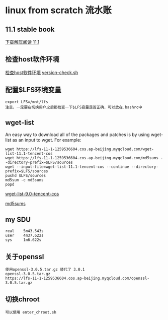 # linux from scratch 流水账

## 11.1 stable book

[下载解压阅读 11.1](https://lfs-11-1-1259536604.cos.ap-beijing.myqcloud.com/LFS-BOOK-11.1.tar.xz)

## 检查host软件环境

[检查host软件环境](https://www.linuxfromscratch.org/lfs/view/stable/chapter02/hostreqs.html)
[version-check.sh](https://gitee.com/freelw/linux_learn_diary/tree/master/lfs/version-check.sh)

## 配置$LFS环境变量

    export LFS=/mnt/lfs
    注意，一定要在切换用户之后都检查一下$LFS变量是否正确，可以放在.bashrc中

## wget-list
An easy way to download all of the packages and patches is by using wget-list as an input to wget. For example:

    wget https://lfs-11-1-1259536604.cos.ap-beijing.myqcloud.com/wget-list-11.1-tencent-cos
    wget https://lfs-11-1-1259536604.cos.ap-beijing.myqcloud.com/md5sums --directory-prefix=$LFS/sources
    wget --input-file=wget-list-11.1-tencent-cos --continue --directory-prefix=$LFS/sources
    pushd $LFS/sources
    md5sum -c md5sums
    popd

[wget-list-9.0-tencent-cos](https://lfs-11-1-1259536604.cos.ap-beijing.myqcloud.com/wget-list-11.1-tencent-cos)

[md5sums](https://lfs-11-1-1259536604.cos.ap-beijing.myqcloud.com/md5sums)

## my SDU

    real	5m43.543s
    user	4m37.622s
    sys	    1m6.622s

## 关于openssl

    使用openssl-3.0.5.tar.gz 替代了 3.0.1
    openssl-3.0.5.tar.gz
    https://lfs-11-1-1259536604.cos.ap-beijing.myqcloud.com/openssl-3.0.5.tar.gz

## 切换chroot

    可以使用 enter_chroot.sh